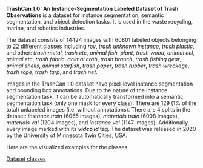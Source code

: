 **TrashCan 1.0: An Instance-Segmentation Labeled Dataset of Trash Observations** is a dataset for instance segmentation, semantic segmentation, and object detection tasks. It is used in the waste recycling, marine, and robotics industries. 

The dataset consists of 14424 images with 60801 labeled objects belonging to 22 different classes including *rov*, *trash unknown instance*, *trash plastic*, and other: *trash metal*, *trash etc*, *animal fish*, *plant*, *trash wood*, *animal eel*, *animal etc*, *trash fabric*, *animal crab*, *trash branch*, *trash fishing gear*, *animal shells*, *animal starfish*, *trash paper*, *trash rubber*, *trash wreckage*, *trash rope*, *trash tarp*, and *trash net*.

Images in the TrashCan 1.0 dataset have pixel-level instance segmentation and bounding box annotations. Due to the nature of the instance segmentation task, it can be automatically transformed into a semantic segmentation task (only one mask for every class). There are 129 (1% of the total) unlabeled images (i.e. without annotations). There are 4 splits in the dataset: *instance train* (6065 images), *materials train* (6008 images), *materials val* (1204 images), and *instance val* (1147 images). Additionally, every image marked with its ***video id*** tag. The dataset was released in 2020 by the University of Minnesota Twin Cities, USA.

Here are the visualized examples for the classes:

[Dataset classes](https://github.com/dataset-ninja/trash-can/raw/main/visualizations/classes_preview.webm)

